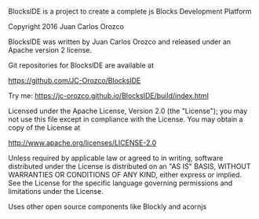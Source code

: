 BlocksIDE is a project to create a complete js Blocks Development Platform

Copyright 2016 Juan Carlos Orozco

BlocksIDE was written by Juan Carlos Orozco and released under an Apache version 2 license.

Git repositories for BlocksIDE are available at

 https://github.com/JC-Orozco/BlocksIDE
 
Try me: https://jc-orozco.github.io/BlocksIDE/build/index.html

Licensed under the Apache License, Version 2.0 (the "License");
you may not use this file except in compliance with the License.
You may obtain a copy of the License at

 http://www.apache.org/licenses/LICENSE-2.0

Unless required by applicable law or agreed to in writing, software
distributed under the License is distributed on an "AS IS" BASIS,
WITHOUT WARRANTIES OR CONDITIONS OF ANY KIND, either express or implied.
See the License for the specific language governing permissions and
limitations under the License.

Uses other open source components like Blockly and acornjs